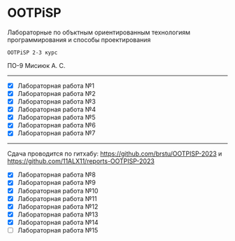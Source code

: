 # OOTPiSP
Лабораторные по объктным ориентированным технологиям программирования и способы проектирования

` OOTPiSP 2-3 курс `

ПО-9 Мисиюк А. С.

---

- [x] Лабораторная работа №1
- [x] Лабораторная работа №2
- [x] Лабораторная работа №3
- [x] Лабораторная работа №4
- [x] Лабораторная работа №5
- [x] Лабораторная работа №6
- [x] Лабораторная работа №7

---

Сдача проводится по гитхабу: https://github.com/brstu/OOTPISP-2023 и https://github.com/11ALX11/reports-OOTPISP-2023

- [x] Лабораторная работа №8
- [x] Лабораторная работа №9
- [x] Лабораторная работа №10
- [x] Лабораторная работа №11
- [x] Лабораторная работа №12
- [x] Лабораторная работа №13
- [X] Лабораторная работа №14
- [ ] Лабораторная работа №15
